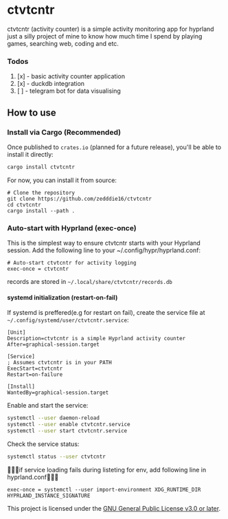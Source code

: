 # ctvtcntr 
ctvtcntr (activity counter) is a simple activity monitoring app for hyprland
just a silly project of mine to know how much time I spend by playing games, searching web, coding and etc.

### Todos
1. [x] - basic activity counter application
2. [x] - duckdb integration 
3. [ ] - telegram bot for data visualising

## How to use
### Install via Cargo (Recommended)
Once published to `crates.io` (planned for a future release), you'll be able to install it directly:

```sh
cargo install ctvtcntr
```
For now, you can install it from source:

```
# Clone the repository
git clone https://github.com/zedddie16/ctvtcntr
cd ctvtcntr
cargo install --path .
```

### Auto-start with Hyprland (exec-once)
This is the simplest way to ensure ctvtcntr starts with your Hyprland session. 
Add the following line to your ~/.config/hypr/hyprland.conf:
```
# Auto-start ctvtcntr for activity logging
exec-once = ctvtcntr
```
records are stored in `~/.local/share/ctvtcntr/records.db`

#### systemd initialization (restart-on-fail)
If systemd is preffered(e.g for restart on fail), create the service file at `~/.config/systemd/user/ctvtcntr.service`:
```
[Unit]
Description=ctvtcntr is a simple Hyprland activity counter
After=graphical-session.target

[Service]
; Assumes ctvtcntr is in your PATH
ExecStart=ctvtcntr
Restart=on-failure

[Install]
WantedBy=graphical-session.target
```
Enable and start the service:

```sh
systemctl --user daemon-reload
systemctl --user enable ctvtcntr.service
systemctl --user start ctvtcntr.service
```

Check the service status:
```sh
systemctl status --user ctvtcntr
```

🧐🧐🧐if service loading fails during listeting for env, add following line in hyprland.conf🧐🧐🧐
```config
exec-once = systemctl --user import-environment XDG_RUNTIME_DIR HYPRLAND_INSTANCE_SIGNATURE
```
This project is licensed under the [GNU General Public License v3.0 or later](https://www.gnu.org/licenses/gpl-3.0.txt).

<!-- ; EnvironmentFile=/tmp/hypr/$HYPRLAND_INSTANCE_SIGNATURE/env add under service in unit if env isnt properly passed to the service -->
